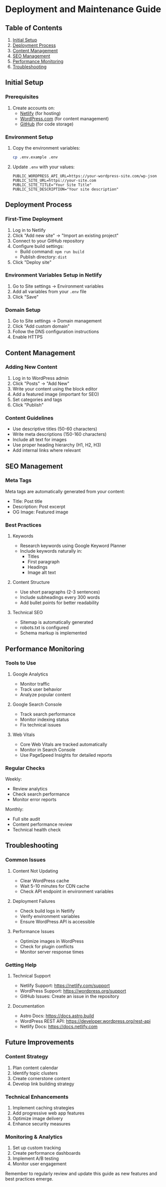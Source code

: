 # Deployment and Maintenance Guide

## Table of Contents
1. [Initial Setup](#initial-setup)
2. [Deployment Process](#deployment-process)
3. [Content Management](#content-management)
4. [SEO Management](#seo-management)
5. [Performance Monitoring](#performance-monitoring)
6. [Troubleshooting](#troubleshooting)

## Initial Setup

### Prerequisites
1. Create accounts on:
   - [Netlify](https://netlify.com) (for hosting)
   - [WordPress.com](https://wordpress.com) (for content management)
   - [GitHub](https://github.com) (for code storage)

### Environment Setup
1. Copy the environment variables:
   ```bash
   cp .env.example .env
   ```

2. Update `.env` with your values:
   ```
   PUBLIC_WORDPRESS_API_URL=https://your-wordpress-site.com/wp-json
   PUBLIC_SITE_URL=https://your-site.com
   PUBLIC_SITE_TITLE="Your Site Title"
   PUBLIC_SITE_DESCRIPTION="Your site description"
   ```

## Deployment Process

### First-Time Deployment
1. Log in to Netlify
2. Click "Add new site" → "Import an existing project"
3. Connect to your GitHub repository
4. Configure build settings:
   - Build command: `npm run build`
   - Publish directory: `dist`
5. Click "Deploy site"

### Environment Variables Setup in Netlify
1. Go to Site settings → Environment variables
2. Add all variables from your `.env` file
3. Click "Save"

### Domain Setup
1. Go to Site settings → Domain management
2. Click "Add custom domain"
3. Follow the DNS configuration instructions
4. Enable HTTPS

## Content Management

### Adding New Content
1. Log in to WordPress admin
2. Click "Posts" → "Add New"
3. Write your content using the block editor
4. Add a featured image (important for SEO)
5. Set categories and tags
6. Click "Publish"

### Content Guidelines
- Use descriptive titles (50-60 characters)
- Write meta descriptions (150-160 characters)
- Include alt text for images
- Use proper heading hierarchy (H1, H2, H3)
- Add internal links where relevant

## SEO Management

### Meta Tags
Meta tags are automatically generated from your content:
- Title: Post title
- Description: Post excerpt
- OG Image: Featured image

### Best Practices
1. Keywords
   - Research keywords using Google Keyword Planner
   - Include keywords naturally in:
     - Titles
     - First paragraph
     - Headings
     - Image alt text

2. Content Structure
   - Use short paragraphs (2-3 sentences)
   - Include subheadings every 300 words
   - Add bullet points for better readability

3. Technical SEO
   - Sitemap is automatically generated
   - robots.txt is configured
   - Schema markup is implemented

## Performance Monitoring

### Tools to Use
1. Google Analytics
   - Monitor traffic
   - Track user behavior
   - Analyze popular content

2. Google Search Console
   - Track search performance
   - Monitor indexing status
   - Fix technical issues

3. Web Vitals
   - Core Web Vitals are tracked automatically
   - Monitor in Search Console
   - Use PageSpeed Insights for detailed reports

### Regular Checks
Weekly:
- Review analytics
- Check search performance
- Monitor error reports

Monthly:
- Full site audit
- Content performance review
- Technical health check

## Troubleshooting

### Common Issues

1. Content Not Updating
   - Clear WordPress cache
   - Wait 5-10 minutes for CDN cache
   - Check API endpoint in environment variables

2. Deployment Failures
   - Check build logs in Netlify
   - Verify environment variables
   - Ensure WordPress API is accessible

3. Performance Issues
   - Optimize images in WordPress
   - Check for plugin conflicts
   - Monitor server response times

### Getting Help
1. Technical Support
   - Netlify Support: https://netlify.com/support
   - WordPress Support: https://wordpress.org/support
   - GitHub Issues: Create an issue in the repository

2. Documentation
   - Astro Docs: https://docs.astro.build
   - WordPress REST API: https://developer.wordpress.org/rest-api
   - Netlify Docs: https://docs.netlify.com

## Future Improvements

### Content Strategy
1. Plan content calendar
2. Identify topic clusters
3. Create cornerstone content
4. Develop link building strategy

### Technical Enhancements
1. Implement caching strategies
2. Add progressive web app features
3. Optimize image delivery
4. Enhance security measures

### Monitoring & Analytics
1. Set up custom tracking
2. Create performance dashboards
3. Implement A/B testing
4. Monitor user engagement

Remember to regularly review and update this guide as new features and best practices emerge.
